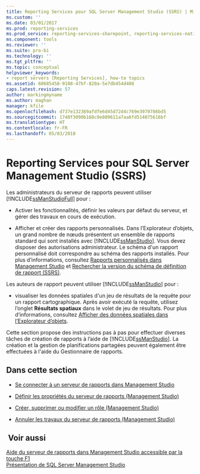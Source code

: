 ```yaml
---
title: Reporting Services pour SQL Server Management Studio (SSRS) | Microsoft Docs
ms.custom: ''
ms.date: 03/01/2017
ms.prod: reporting-services
ms.prod_service: reporting-services-sharepoint, reporting-services-native
ms.component: tools
ms.reviewer: ''
ms.suite: pro-bi
ms.technology: ''
ms.tgt_pltfrm: ''
ms.topic: conceptual
helpviewer_keywords:
- report servers [Reporting Services], how-to topics
ms.assetid: 60685458-9108-47bf-820a-5e7db454d408
caps.latest.revision: 57
author: markingmyname
ms.author: maghan
manager: kfile
ms.openlocfilehash: d737e132369afdfe6d45d72d4c769e3970786bd5
ms.sourcegitcommit: 1740f3090b168c0e809611a7aa6fd514075616bf
ms.translationtype: HT
ms.contentlocale: fr-FR
ms.lasthandoff: 05/03/2018
---
```

# <a name="reporting-services-in-sql-server-management-studio-ssrs"></a>Reporting Services pour SQL Server Management Studio (SSRS)
  Les administrateurs du serveur de rapports peuvent utiliser [!INCLUDE[ssManStudioFull](../../includes/ssmanstudiofull-md.md)] pour :  
  
-   Activer les fonctionnalités, définir les valeurs par défaut du serveur, et gérer des travaux en cours de exécution.  
  
-   Afficher et créer des rapports personnalisés. Dans l’Explorateur d’objets, un grand nombre de nœuds présentent un ensemble de rapports standard qui sont installés avec [!INCLUDE[ssManStudio](../../includes/ssmanstudio-md.md)]. Vous devez disposer des autorisations administrateur. Le schéma d'un rapport personnalisé doit correspondre au schéma des rapports installés. Pour plus d’informations, consultez [Rapports personnalisés dans Management Studio](http://msdn.microsoft.com/library/1ba3f758-f39b-4f5f-91ca-516cedc78979) et [Rechercher la version du schéma de définition de rapport &#40;SSRS&#41;](../../reporting-services/reports/find-the-report-definition-schema-version-ssrs.md).  
  
 Les auteurs de rapport peuvent utiliser [!INCLUDE[ssManStudio](../../includes/ssmanstudio-md.md)] pour :  
  
-   visualiser les données spatiales d'un jeu de résultats de la requête pour un rapport cartographique. Après avoir exécuté la requête, utilisez l’onglet **Résultats spatiaux** dans le volet de jeu de résultats. Pour plus d’informations, consultez [Afficher des données spatiales dans l’Explorateur d’objets](../../relational-databases/scripting/view-spatial-data-in-object-explorer.md).  
  
 Cette section propose des instructions pas à pas pour effectuer diverses tâches de création de rapports à l’aide de [!INCLUDE[ssManStudio](../../includes/ssmanstudio-md.md)]. La création et la gestion de planifications partagées peuvent également être effectuées à l'aide du Gestionnaire de rapports.  
  
## <a name="in-this-section"></a>Dans cette section  
  
-   [Se connecter à un serveur de rapports dans Management Studio](../../reporting-services/tools/connect-to-a-report-server-in-management-studio.md)  
  
-   [Définir les propriétés du serveur de rapports &#40;Management Studio&#41;](../../reporting-services/tools/set-report-server-properties-management-studio.md)  
  
-   [Créer, supprimer ou modifier un rôle &#40;Management Studio&#41;](../../reporting-services/security/role-definitions-create-delete-or-modify.md)  
  
-   [Annuler les travaux du serveur de rapports &#40;Management Studio&#41;](../../reporting-services/tools/cancel-report-server-jobs-management-studio.md)  
  
## <a name="see-also"></a> Voir aussi  
 [Aide du serveur de rapports dans Management Studio accessible par la touche F1](../../reporting-services/tools/report-server-in-management-studio-f1-help.md)   
 [Présentation de SQL Server Management Studio](http://msdn.microsoft.com/library/f289e978-14ca-46ef-9e61-e1fe5fd593be)  
  
  
